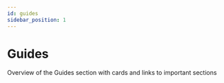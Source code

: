 ```yaml
---
id: guides
sidebar_position: 1
---
```


# Guides

Overview of the Guides section with cards and links to important sections
